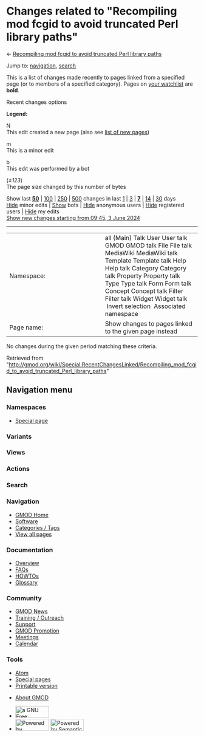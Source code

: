<div id="mw-page-base" class="noprint">

</div>

<div id="mw-head-base" class="noprint">

</div>

<div id="content" class="mw-body" role="main">

<span id="top"></span>

<div id="mw-js-message" style="display:none;">

</div>



# <span dir="auto">Changes related to "Recompiling mod fcgid to avoid truncated Perl library paths"</span>

<div id="bodyContent">

<div id="contentSub">

← [Recompiling mod fcgid to avoid truncated Perl library
paths](/wiki/Recompiling_mod_fcgid_to_avoid_truncated_Perl_library_paths "Recompiling mod fcgid to avoid truncated Perl library paths")

</div>

<div id="jump-to-nav" class="mw-jump">

Jump to: [navigation](#mw-navigation), [search](#p-search)

</div>

<div id="mw-content-text">

<div class="mw-specialpage-summary">

This is a list of changes made recently to pages linked from a specified
page (or to members of a specified category). Pages on [your
watchlist](/wiki/Special:Watchlist "Special:Watchlist") are **bold**.

</div>

Recent changes options

<div class="mw-changeslist-legend">

**Legend:**

<div class="mw-collapsible-content">

N  
This edit created a new page (also see [list of new
pages](/wiki/Special:NewPages "Special:NewPages"))

m  
This is a minor edit

b  
This edit was performed by a bot

(*±123*)  
The page size changed by this number of bytes

</div>

</div>

Show last
[**50**](/mediawiki/index.php?title=Special:RecentChangesLinked&limit=50&target=Recompiling_mod_fcgid_to_avoid_truncated_Perl_library_paths "Special:RecentChangesLinked")
\|
[100](/mediawiki/index.php?title=Special:RecentChangesLinked&limit=100&target=Recompiling_mod_fcgid_to_avoid_truncated_Perl_library_paths "Special:RecentChangesLinked")
\|
[250](/mediawiki/index.php?title=Special:RecentChangesLinked&limit=250&target=Recompiling_mod_fcgid_to_avoid_truncated_Perl_library_paths "Special:RecentChangesLinked")
\|
[500](/mediawiki/index.php?title=Special:RecentChangesLinked&limit=500&target=Recompiling_mod_fcgid_to_avoid_truncated_Perl_library_paths "Special:RecentChangesLinked")
changes in last
[1](/mediawiki/index.php?title=Special:RecentChangesLinked&days=1&from=&target=Recompiling_mod_fcgid_to_avoid_truncated_Perl_library_paths "Special:RecentChangesLinked")
\|
[3](/mediawiki/index.php?title=Special:RecentChangesLinked&days=3&from=&target=Recompiling_mod_fcgid_to_avoid_truncated_Perl_library_paths "Special:RecentChangesLinked")
\|
[**7**](/mediawiki/index.php?title=Special:RecentChangesLinked&days=7&from=&target=Recompiling_mod_fcgid_to_avoid_truncated_Perl_library_paths "Special:RecentChangesLinked")
\|
[14](/mediawiki/index.php?title=Special:RecentChangesLinked&days=14&from=&target=Recompiling_mod_fcgid_to_avoid_truncated_Perl_library_paths "Special:RecentChangesLinked")
\|
[30](/mediawiki/index.php?title=Special:RecentChangesLinked&days=30&from=&target=Recompiling_mod_fcgid_to_avoid_truncated_Perl_library_paths "Special:RecentChangesLinked")
days  
[Hide](/mediawiki/index.php?title=Special:RecentChangesLinked&hideminor=1&target=Recompiling_mod_fcgid_to_avoid_truncated_Perl_library_paths "Special:RecentChangesLinked")
minor edits \|
[Show](/mediawiki/index.php?title=Special:RecentChangesLinked&hidebots=0&target=Recompiling_mod_fcgid_to_avoid_truncated_Perl_library_paths "Special:RecentChangesLinked")
bots \|
[Hide](/mediawiki/index.php?title=Special:RecentChangesLinked&hideanons=1&target=Recompiling_mod_fcgid_to_avoid_truncated_Perl_library_paths "Special:RecentChangesLinked")
anonymous users \|
[Hide](/mediawiki/index.php?title=Special:RecentChangesLinked&hideliu=1&target=Recompiling_mod_fcgid_to_avoid_truncated_Perl_library_paths "Special:RecentChangesLinked")
registered users \|
[Hide](/mediawiki/index.php?title=Special:RecentChangesLinked&hidemyself=1&target=Recompiling_mod_fcgid_to_avoid_truncated_Perl_library_paths "Special:RecentChangesLinked")
my edits  
[Show new changes starting from 09:45, 3 June
2024](/mediawiki/index.php?title=Special:RecentChangesLinked&from=20240603094559&target=Recompiling_mod_fcgid_to_avoid_truncated_Perl_library_paths "Special:RecentChangesLinked")

------------------------------------------------------------------------

<table class="mw-recentchanges-table">
<colgroup>
<col style="width: 50%" />
<col style="width: 50%" />
</colgroup>
<tbody>
<tr class="odd">
<td class="mw-label mw-namespace-label">Namespace:</td>
<td class="mw-input">all (Main) Talk User User talk GMOD GMOD talk File
File talk MediaWiki MediaWiki talk Template Template talk Help Help talk
Category Category talk Property Property talk Type Type talk Form Form
talk Concept Concept talk Filter Filter talk Widget Widget talk
 Invert selection
 Associated namespace</td>
</tr>
<tr class="even">
<td class="mw-label mw-target-label">Page name:</td>
<td class="mw-input">Show changes to pages linked to the given page
instead</td>
</tr>
</tbody>
</table>

<div class="mw-changeslist-empty">

No changes during the given period matching these criteria.

</div>

</div>

<div class="printfooter">

Retrieved from
"<http://gmod.org/wiki/Special:RecentChangesLinked/Recompiling_mod_fcgid_to_avoid_truncated_Perl_library_paths>"

</div>

<div id="catlinks" class="catlinks catlinks-allhidden">

</div>

<div class="visualClear">

</div>

</div>

</div>

<div id="mw-navigation">

## Navigation menu

<div id="mw-head">



<div id="left-navigation">

<div id="p-namespaces" class="vectorTabs" role="navigation"
aria-labelledby="p-namespaces-label">

### Namespaces

- <span id="ca-nstab-special">[Special
  page](/wiki/Special:RecentChangesLinked/Recompiling_mod_fcgid_to_avoid_truncated_Perl_library_paths "This is a special page, you cannot edit the page itself")</span>

</div>

<div id="p-variants" class="vectorMenu emptyPortlet" role="navigation"
aria-labelledby="p-variants-label">

### 

### Variants[](#)

<div class="menu">

</div>

</div>

</div>

<div id="right-navigation">

<div id="p-views" class="vectorTabs emptyPortlet" role="navigation"
aria-labelledby="p-views-label">

### Views

</div>

<div id="p-cactions" class="vectorMenu emptyPortlet" role="navigation"
aria-labelledby="p-cactions-label">

### Actions[](#)

<div class="menu">

</div>

</div>

<div id="p-search" role="search">

### Search

<div id="simpleSearch">

</div>

</div>

</div>

</div>

<div id="mw-panel">

<div id="p-logo" role="banner">

<a href="/wiki/Main_Page"
style="background-image: url(http://gmod.org/images/GMOD-cogs.png);"
title="Visit the main page"></a>

</div>

<div id="p-Navigation" class="portal" role="navigation"
aria-labelledby="p-Navigation-label">

### Navigation

<div class="body">

- <span id="n-GMOD-Home">[GMOD Home](/wiki/Main_Page)</span>
- <span id="n-Software">[Software](/wiki/GMOD_Components)</span>
- <span id="n-Categories-.2F-Tags">[Categories /
  Tags](/wiki/Categories)</span>
- <span id="n-View-all-pages">[View all
  pages](/wiki/Special:AllPages)</span>

</div>

</div>

<div id="p-Documentation" class="portal" role="navigation"
aria-labelledby="p-Documentation-label">

### Documentation

<div class="body">

- <span id="n-Overview">[Overview](/wiki/Overview)</span>
- <span id="n-FAQs">[FAQs](/wiki/Category:FAQ)</span>
- <span id="n-HOWTOs">[HOWTOs](/wiki/Category:HOWTO)</span>
- <span id="n-Glossary">[Glossary](/wiki/Glossary)</span>

</div>

</div>

<div id="p-Community" class="portal" role="navigation"
aria-labelledby="p-Community-label">

### Community

<div class="body">

- <span id="n-GMOD-News">[GMOD News](/wiki/GMOD_News)</span>
- <span id="n-Training-.2F-Outreach">[Training /
  Outreach](/wiki/Training_and_Outreach)</span>
- <span id="n-Support">[Support](/wiki/Support)</span>
- <span id="n-GMOD-Promotion">[GMOD
  Promotion](/wiki/GMOD_Promotion)</span>
- <span id="n-Meetings">[Meetings](/wiki/Meetings)</span>
- <span id="n-Calendar">[Calendar](/wiki/Calendar)</span>

</div>

</div>

<div id="p-tb" class="portal" role="navigation"
aria-labelledby="p-tb-label">

### Tools

<div class="body">

- <span id="feedlinks"><a
  href="http://gmod.org/mediawiki/index.php?title=Special:RecentChangesLinked/Recompiling_mod_fcgid_to_avoid_truncated_Perl_library_paths&amp;feed=atom"
  id="feed-atom" class="feedlink" rel="alternate"
  type="application/atom+xml" title="Atom feed for this page">Atom</a></span>
- <span id="t-specialpages"><a href="/wiki/Special:SpecialPages" accesskey="q"
  title="A list of all special pages [q]">Special pages</a></span>
- <span id="t-print"><a
  href="/mediawiki/index.php?title=Special:RecentChangesLinked/Recompiling_mod_fcgid_to_avoid_truncated_Perl_library_paths&amp;printable=yes"
  rel="alternate" accesskey="p"
  title="Printable version of this page [p]">Printable version</a></span>

</div>

</div>

</div>

</div>

<div id="footer" role="contentinfo">

- <span id="footer-places-about">[About
  GMOD](/wiki/GMOD:About "GMOD:About")</span>

<!-- -->

- <span id="footer-copyrightico">[<img src="http://www.gnu.org/graphics/gfdl-logo-small.png" width="88"
  height="31" alt="a GNU Free Documentation License" />](http://www.gnu.org/licenses/fdl-1.3.html)</span>
- <span id="footer-poweredbyico">[<img src="/mediawiki/skins/common/images/poweredby_mediawiki_88x31.png"
  width="88" height="31" alt="Powered by MediaWiki" />](//www.mediawiki.org/)
  [<img
  src="/mediawiki/extensions/SemanticMediaWiki/includes/../resources/images/smw_button.png"
  width="88" height="31" alt="Powered by Semantic MediaWiki" />](https://www.semantic-mediawiki.org/wiki/Semantic_MediaWiki)</span>

<div style="clear:both">

</div>

</div>
